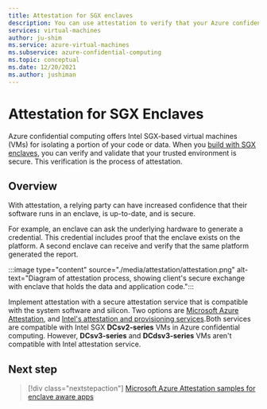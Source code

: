 ```yaml
---
title: Attestation for SGX enclaves
description: You can use attestation to verify that your Azure confidential computing SGX enclave is secure.
services: virtual-machines
author: ju-shim
ms.service: azure-virtual-machines
ms.subservice: azure-confidential-computing
ms.topic: conceptual
ms.date: 12/20/2021
ms.author: jushiman
---
```


# Attestation for SGX Enclaves

Azure confidential computing offers Intel SGX-based virtual machines (VMs) for isolating a portion of your code or data. When you [build with SGX enclaves](confidential-computing-enclaves.md), you can verify and validate that your trusted environment is secure. This verification is the process of attestation. 

## Overview

With attestation, a relying party can have increased confidence that their software runs in an enclave, is up-to-date, and is secure.

For example, an enclave can ask the underlying hardware to generate a credential. This credential includes proof that the enclave exists on the platform. A second enclave can receive and verify that the same platform generated the report.

:::image type="content" source="./media/attestation/attestation.png" alt-text="Diagram of attestation process, showing client's secure exchange with enclave that holds the data and application code.":::

Implement attestation with a secure attestation service that is compatible with the system software and silicon. Two options are [Microsoft Azure Attestation](../attestation/overview.md), and [Intel's attestation and provisioning services](https://software.intel.com/sgx/attestation-services).Both services are compatible with Intel SGX **DCsv2-series** VMs in Azure confidential computing. However, **DCsv3-series** and **DCdsv3-series** VMs aren't compatible with Intel attestation service. 

## Next step

> [!div class="nextstepaction"]
> [Microsoft Azure Attestation samples for enclave aware apps](/samples/azure-samples/microsoft-azure-attestation/sample-code-for-intel-sgx-attestation-using-microsoft-azure-attestation/)
